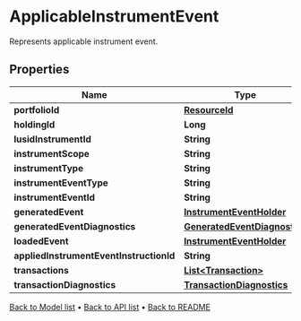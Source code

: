 

# ApplicableInstrumentEvent

Represents applicable instrument event.

## Properties

| Name | Type | Description | Notes |
|------------ | ------------- | ------------- | -------------|
|**portfolioId** | [**ResourceId**](ResourceId.md) |  |  |
|**holdingId** | **Long** |  |  |
|**lusidInstrumentId** | **String** |  |  |
|**instrumentScope** | **String** |  |  |
|**instrumentType** | **String** |  |  |
|**instrumentEventType** | **String** |  |  |
|**instrumentEventId** | **String** |  |  |
|**generatedEvent** | [**InstrumentEventHolder**](InstrumentEventHolder.md) |  |  [optional] |
|**generatedEventDiagnostics** | [**GeneratedEventDiagnostics**](GeneratedEventDiagnostics.md) |  |  [optional] |
|**loadedEvent** | [**InstrumentEventHolder**](InstrumentEventHolder.md) |  |  [optional] |
|**appliedInstrumentEventInstructionId** | **String** |  |  |
|**transactions** | [**List&lt;Transaction&gt;**](Transaction.md) |  |  [optional] |
|**transactionDiagnostics** | [**TransactionDiagnostics**](TransactionDiagnostics.md) |  |  [optional] |



[Back to Model list](../README.md#documentation-for-models) &#8226; [Back to API list](../README.md#documentation-for-api-endpoints) &#8226; [Back to README](../README.md)


